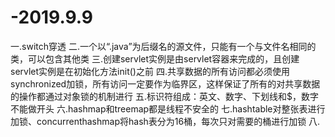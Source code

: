 # -2019.9.9

一.switch穿透
二.一个以“.java”为后缀名的源文件，只能有一个与文件名相同的类，可以包含其他类
三.创建servlet实例是由servlet容器来完成的，且创建servlet实例是在初始化方法init()之前
四.共享数据的所有访问都必须使用synchronized加锁，所有访问一定要作为临界区，这样保证了所有的对共享数据的操作都通过对象锁的机制进行
五.标识符组成：英文、数字、下划线和$，数字不能做开头
六.hashmap和treemap都是线程不安全的
七.hashtable对整张表进行加锁、concurrenthashmap将hash表分为16桶，每次只对需要的桶进行加锁
八.
